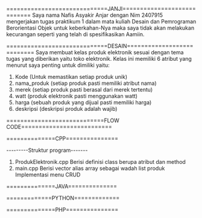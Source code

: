 =============================JANJI============================
Saya nama Nafis Asyakir Anjar dengan Nim 2407915 mengerjakan tugas praktikum 1 dalam mata kuliah Desain dan Pemrograman Berorientasi Objek untuk keberkahan-Nya maka saya tidak akan melakukan kecurangan seperti yang telah di spesifikasikan Aamiin.


=============================DESAIN===========================
Saya membuat kelas produk elektronik sesuai dengan tema tugas yang diberikan yaitu toko elektronik. Kelas ini memiliki 6 atribut yang menurut saya penting untuk dimiliki yaitu:
1. Kode             (Untuk memastikan setiap produk unik)
2. nama_produk      (setiap produk pasti memiliki atribut nama)
3. merek            (setiap produk pasti berasal dari merek tertentu)
4. watt             (produk elektronik pasti menggunakan watt)
5. harga            (sebuah produk yang dijual pasti memiliki harga)
6. deskripsi        (deskripsi produk adalah wajib)


============================FLOW CODE==========================

==============CPP===============

---------Struktur program-------
1. ProdukElektronik.cpp 
    Berisi definisi class berupa atribut dan method
2. main.cpp 
    Berisi vector<ProdukElektronik> alias array sebagai wadah list produk
    Implementasi menu CRUD



==============JAVA==============








=============PYTHON=============







==============PHP===============